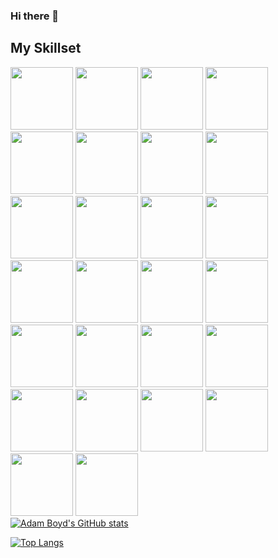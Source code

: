 ### Hi there 👋

<!--
**AdamRBoyd/AdamRBoyd** is a ✨ _special_ ✨ repository because its `README.md` (this file) appears on your GitHub profile.

Here are some ideas to get you started:

- 🔭 I’m currently working on ...
- 🌱 I’m currently learning ...
- 👯 I’m looking to collaborate on ...
- 🤔 I’m looking for help with ...
- 💬 Ask me about ...
- 📫 How to reach me: ...
- 😄 Pronouns: ...
- ⚡ Fun fact: ...
-->

## My Skillset

<div>
<img src="https://cdn.jsdelivr.net/gh/devicons/devicon/icons/arduino/arduino-original-wordmark.svg" height='100px' width='100px'/>
<img src="https://cdn.jsdelivr.net/gh/devicons/devicon/icons/bitbucket/bitbucket-original-wordmark.svg" height='100px' width='100px' />
<img src="https://cdn.jsdelivr.net/gh/devicons/devicon/icons/cplusplus/cplusplus-original.svg" height='100px' width='100px' />
<img src="https://cdn.jsdelivr.net/gh/devicons/devicon/icons/css3/css3-original-wordmark.svg" height='100px' width='100px' />
<img src="https://cdn.jsdelivr.net/gh/devicons/devicon/icons/d3js/d3js-original.svg" height='100px' width='100px' />
<img src="https://cdn.jsdelivr.net/gh/devicons/devicon/icons/figma/figma-original.svg" height='100px' width='100px' />
<img src="https://cdn.jsdelivr.net/gh/devicons/devicon/icons/git/git-original-wordmark.svg" height='100px' width='100px' />
<img src="https://cdn.jsdelivr.net/gh/devicons/devicon/icons/github/github-original-wordmark.svg" height='100px' width='100px' />
<img src="https://cdn.jsdelivr.net/gh/devicons/devicon/icons/graphql/graphql-plain-wordmark.svg" height='100px' width='100px' />
<img src="https://cdn.jsdelivr.net/gh/devicons/devicon/icons/html5/html5-original-wordmark.svg" height='100px' width='100px' />
<img src="https://cdn.jsdelivr.net/gh/devicons/devicon/icons/javascript/javascript-original.svg" height='100px' width='100px' />
<img src="https://cdn.jsdelivr.net/gh/devicons/devicon/icons/java/java-original-wordmark.svg" height='100px' width='100px' />
<img src="https://cdn.jsdelivr.net/gh/devicons/devicon/icons/jest/jest-plain.svg" height='100px' width='100px' />
<img src="https://cdn.jsdelivr.net/gh/devicons/devicon/icons/jenkins/jenkins-original.svg" height='100px' width='100px' />
<img src="https://cdn.jsdelivr.net/gh/devicons/devicon/icons/jira/jira-original-wordmark.svg" height='100px' width='100px' />
<img src="https://cdn.jsdelivr.net/gh/devicons/devicon/icons/jquery/jquery-original-wordmark.svg" height='100px' width='100px' />
<img src="https://cdn.jsdelivr.net/gh/devicons/devicon/icons/nextjs/nextjs-original.svg" height='100px' width='100px' />
<img src="https://cdn.jsdelivr.net/gh/devicons/devicon/icons/npm/npm-original-wordmark.svg" height='100px' width='100px' />
<img src="https://cdn.jsdelivr.net/gh/devicons/devicon/icons/photoshop/photoshop-plain.svg" height='100px' width='100px' />
<img src="https://cdn.jsdelivr.net/gh/devicons/devicon/icons/python/python-original-wordmark.svg" height='100px' width='100px' />
<img src="https://cdn.jsdelivr.net/gh/devicons/devicon/icons/react/react-original-wordmark.svg" height='100px' width='100px' />
<img src="https://cdn.jsdelivr.net/gh/devicons/devicon/icons/redux/redux-original.svg" height='100px' width='100px' />
<img src="https://cdn.jsdelivr.net/gh/devicons/devicon/icons/slack/slack-original-wordmark.svg" height='100px' width='100px' />
<img src="https://cdn.jsdelivr.net/gh/devicons/devicon/icons/storybook/storybook-original.svg" height='100px' width='100px' />
<img src="https://cdn.jsdelivr.net/gh/devicons/devicon/icons/vscode/vscode-original-wordmark.svg" height='100px' width='100px' />
<img src="https://cdn.jsdelivr.net/gh/devicons/devicon/icons/linkedin/linkedin-original-wordmark.svg" height='100px' width='100px' />
</div     

[![Adam Boyd's GitHub stats](https://github-readme-stats.vercel.app/api?username=AdamRBoyd&show_icons=true&theme=dark)](https://github.com/AdamRBoyd/github-readme-stats)

[![Top Langs](https://github-readme-stats.vercel.app/api/top-langs/?username=AdamRBoyd&layout=compact&show_icons=true&theme=dark)](https://github.com/AdamRBoyd/github-readme-stats)
